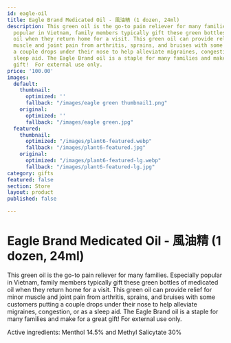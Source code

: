 ```yaml
---
id: eagle-oil
title: Eagle Brand Medicated Oil - 風油精 (1 dozen, 24ml)
description: This green oil is the go-to pain reliever for many families. Especially
  popular in Vietnam, family members typically gift these green bottles of medicated
  oil when they return home for a visit. This green oil can provide relief for minor
  muscle and joint pain from arthritis, sprains, and bruises with some customers putting
  a couple drops under their nose to help alleviate migraines, congestion, or as a
  sleep aid. The Eagle Brand oil is a staple for many families and make for a great
  gift!  For external use only.
price: '100.00'
images:
  default:
    thumbnail:
      optimized: ''
      fallback: "/images/eagle green thumbnail1.png"
    original:
      optimized: ''
      fallback: "/images/eagle green.jpg"
  featured:
    thumbnail:
      optimized: "/images/plant6-featured.webp"
      fallback: "/images/plant6-featured.jpg"
    original:
      optimized: "/images/plant6-featured-lg.webp"
      fallback: "/images/plant6-featured-lg.jpg"
category: gifts
featured: false
section: Store
layout: product
published: false

---
```

# Eagle Brand Medicated Oil - 風油精 (1 dozen, 24ml)

This green oil is the go-to pain reliever for many families. Especially popular in Vietnam, family members typically gift these green bottles of medicated oil when they return home for a visit. This green oil can provide relief for minor muscle and joint pain from arthritis, sprains, and bruises with some customers putting a couple drops under their nose to help alleviate migraines, congestion, or as a sleep aid. The Eagle Brand oil is a staple for many families and make for a great gift!  For external use only. 

Active ingredients: Menthol 14.5% and Methyl Salicytate 30%